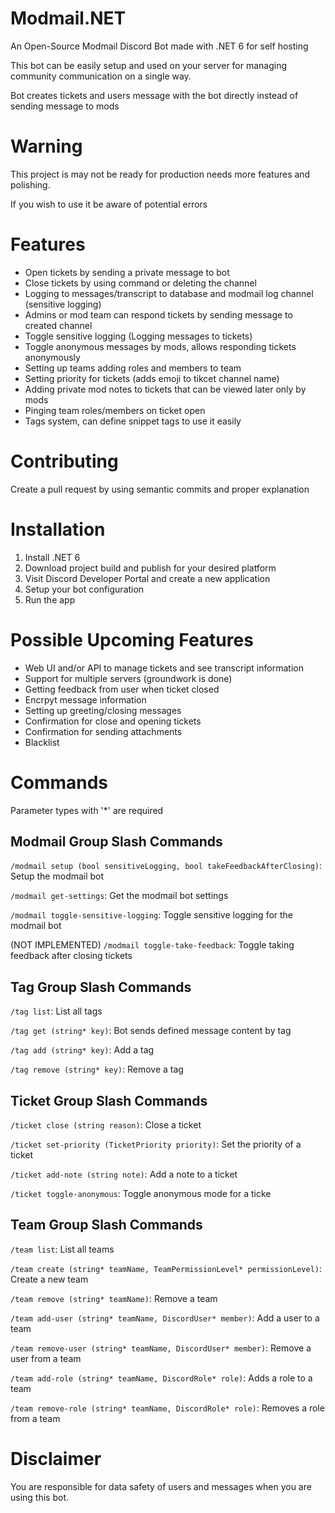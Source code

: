 # Modmail.NET
An Open-Source Modmail Discord Bot made with .NET 6 for self hosting

This bot can be easily setup and used on your server for managing community communication on a single way.

Bot creates tickets and users message with the bot directly instead of sending message to mods

# Warning
This project is may not be ready for production needs more features and polishing.

If you wish to use it be aware of potential errors

# Features
- Open tickets by sending a private message to bot
- Close tickets by using command or deleting the channel
- Logging to messages/transcript to database and modmail log channel (sensitive logging)
- Admins or mod team can respond tickets by sending message to created channel
- Toggle sensitive logging (Logging messages to tickets)
- Toggle anonymous messages by mods, allows responding tickets anonymously
- Setting up teams adding roles and members to team
- Setting priority for tickets (adds emoji to tikcet channel name)
- Adding private mod notes to tickets that can be viewed later only by mods
- Pinging team roles/members on ticket open
- Tags system, can define snippet tags to use it easily


# Contributing
Create a pull request by using semantic commits and proper explanation

# Installation
1. Install .NET 6
2. Download project build and publish for your desired platform
3. Visit Discord Developer Portal and create a new application
4. Setup your bot configuration
5. Run the app

# Possible Upcoming Features
- Web UI and/or API to manage tickets and see transcript information
- Support for multiple servers (groundwork is done)
- Getting feedback from user when ticket closed
- Encrpyt message information
- Setting up greeting/closing messages
- Confirmation for close and opening tickets
- Confirmation for sending attachments
- Blacklist

# Commands
Parameter types with '*' are required

## Modmail Group Slash Commands 
`/modmail setup (bool sensitiveLogging, bool takeFeedbackAfterClosing)`: Setup the modmail bot

`/modmail get-settings`: Get the modmail bot settings

`/modmail toggle-sensitive-logging`: Toggle sensitive logging for the modmail bot

(NOT IMPLEMENTED) `/modmail toggle-take-feedback`: Toggle taking feedback after closing tickets


## Tag Group Slash Commands 
`/tag list`: List all tags

`/tag get (string* key)`: Bot sends defined message content by tag

`/tag add (string* key)`: Add a tag

`/tag remove (string* key)`: Remove a tag

## Ticket Group Slash Commands 
`/ticket close (string reason)`: Close a ticket

`/ticket set-priority (TicketPriority priority)`: Set the priority of a ticket

`/ticket add-note (string note)`: Add a note to a ticket

`/ticket toggle-anonymous`: Toggle anonymous mode for a ticke

## Team Group Slash Commands 
`/team list`: List all teams

`/team create (string* teamName, TeamPermissionLevel* permissionLevel)`: Create a new team

`/team remove (string* teamName)`: Remove a team

`/team add-user (string* teamName, DiscordUser* member)`: Add a user to a team

`/team remove-user (string* teamName, DiscordUser* member)`: Remove a user from a team

`/team add-role (string* teamName, DiscordRole* role)`: Adds a role to a team

`/team remove-role (string* teamName, DiscordRole* role)`: Removes a role from a team

# Disclaimer
You are responsible for data safety of users and messages when you are using this bot.
